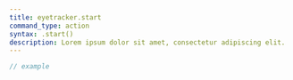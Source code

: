 ```yaml
---
title: eyetracker.start
command_type: action
syntax: .start()
description: Lorem ipsum dolor sit amet, consectetur adipiscing elit.
---
```


```javascript
// example
```